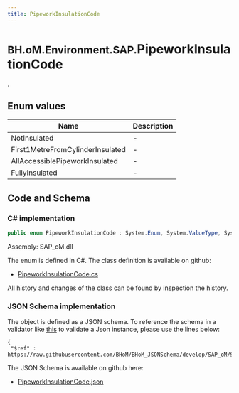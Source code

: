 ```yaml
---
title: PipeworkInsulationCode
---
```


# <small>BH.oM.Environment.SAP.</small>**PipeworkInsulationCode**

.

## Enum values

| Name            | Description                                                    |
|-----------------|----------------------------------------------------------------|
| NotInsulated |  -  |
| First1MetreFromCylinderInsulated |  -  |
| AllAccessiblePipeworkInsulated |  -  |
| FullyInsulated |  -  |


## Code and Schema

### C# implementation

``` C# title="C#"
public enum PipeworkInsulationCode : System.Enum, System.ValueType, System.IComparable, System.ISpanFormattable, System.IFormattable, System.IConvertible
```

Assembly: SAP_oM.dll

The enum is defined in C#. The class definition is available on github:

- [PipeworkInsulationCode.cs](https://github.com/BHoM/SAP_Toolkit/blob/develop/SAP_oM/Enums\PipeworkInsulationCode.cs)

All history and changes of the class can be found by inspection the history.
### JSON Schema implementation

The object is defined as a JSON schema. To reference the schema in a validator like [this](https://www.jsonschemavalidator.net/) to validate a Json instance, please use the lines below:

``` { .json .copy .select } title="JSON Schema"
{
 "$ref" : https://raw.githubusercontent.com/BHoM/BHoM_JSONSchema/develop/SAP_oM/SAP/PipeworkInsulationCode.json}
```

The JSON Schema is available on github here:

- [PipeworkInsulationCode.json](https://github.com/BHoM/BHoM_JSONSchema/blob/develop/SAP_oM/SAP/PipeworkInsulationCode.json)
